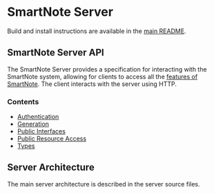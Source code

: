 # SmartNote Server

Build and install instructions are available in the [main README](../README.md).

## SmartNote Server API

The SmartNote Server provides a specification for interacting with the SmartNote system, allowing for clients to access all the [features of SmartNote](../README.md#SmartNote). The client interacts with the server using HTTP.

### Contents
 
* [Authentication](docs/AUTH.md)
* [Generation](docs/GENERATION.md)
* [Public Interfaces](docs/INTERFACES.md)
* [Public Resource Access](docs/PUBLIC.md)
* [Types](docs/TYPES.md)

## Server Architecture

The main server architecture is described in the server source files.
